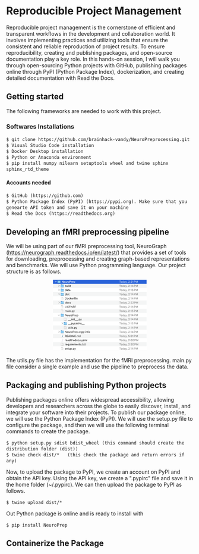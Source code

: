 # Reproducible Project Management

Reproducible project management is the cornerstone of efficient and transparent workflows in the development and collaboration world. It involves implementing practices and utilizing tools that ensure the consistent and reliable reproduction of project results. To ensure reproducibility, creating and publishing packages, and open-source documentation play a key role. In this hands-on session, I will walk you through open-sourcing Python projects with GitHub, publishing packages online through PyPI (Python Package Index), dockerization, and creating detailed documentation with Read the Docs.


## Getting started

The following frameworks are needed to work with this project.
 ### Softwares Installations
```
$ git clone https://github.com/brainhack-vandy/NeuroPreprocessing.git
$ Visual Studio Code installation
$ Docker Desktop installation
$ Python or Anaconda environment
$ pip install numpy nilearn setuptools wheel and twine sphinx sphinx_rtd_theme 
```

#### Accounts needed

```
$ GitHub (https://github.com)
$ Python Package Index (PyPI) (https://pypi.org). Make sure that you genearte API token and save it on your machine
$ Read the Docs (https://readthedocs.org)

```

## Developing an fMRI preprocessing pipeline

We will be using part of our fMRI preprocessing tool, NeuroGraph (https://neurograph.readthedocs.io/en/latest/) that provides a set of tools for downloading, preprocessing and creating graph-based representations and benchmarks. We will use Python programming language. Our project structure is as follows. 

<p align="center">
<img src="structure.png" alt="Alt text" width="50%" height="50%">
</p>

The utils.py file has the implementation for the fMRI preprocessing. main.py file consider a single example and use the pipeline to preprocess the data. 

## Packaging and publishing Python projects

Publishing packages online offers widespread accessibility, allowing developers and researchers across the globe to easily discover, install, and integrate your software into their projects. To publish our package online, we will use the Python Package Index (PyPI). We will use the setup.py file to configure the package, and then we will use the following terminal commands to create the package. 


```
$ python setup.py sdist bdist_wheel (this command should create the distribution folder (dist))
$ twine check dist/*   (this check the package and return errors if any) 
```

Now, to upload the package to PyPI, we create an account on PyPI and obtain the API key. Using the API key, we create a ".pypirc" file and save it in the home folder (~/.pypirc). We can then upload the package to PyPI as follows.

```
$ twine upload dist/*
```
Out Python package is online and is ready to install with

```
$ pip install NeuroPrep
```
## Containerize the Package






